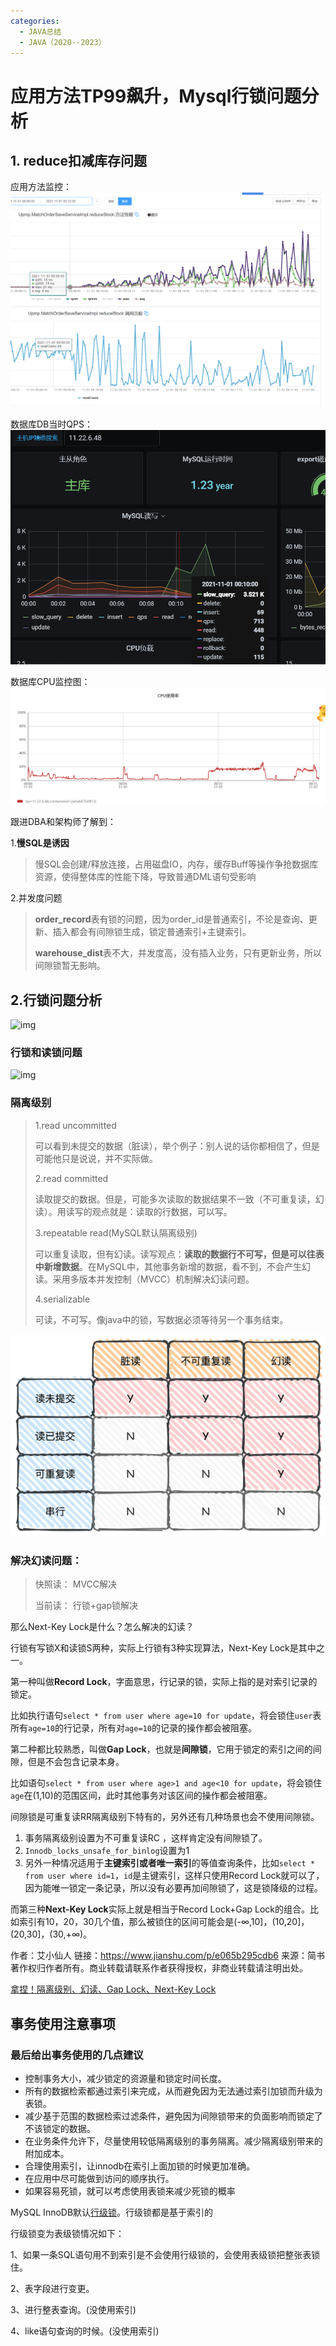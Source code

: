 ```yaml
---
categories:
  - JAVA总结
  - JAVA（2020--2023）
---
```

# 应用方法TP99飙升，Mysql行锁问题分析

## 1. reduce扣减库存问题

  应用方法监控：![img](https://raw.githubusercontent.com/ly1246621281/PicGo/main/img/1636097533477_src) 

  数据库DB当时QPS：![img](https://raw.githubusercontent.com/ly1246621281/PicGo/main/img/JdOnline20211105152944.png) 

 数据库CPU监控图： ![img](https://raw.githubusercontent.com/ly1246621281/PicGo/main/img/JdOnline20211105153009.png) 

跟进DBA和架构师了解到：

1.**慢SQL是诱因** 

> 慢SQL会创建/释放连接，占用磁盘IO，内存，缓存Buff等操作争抢数据库资源，使得整体库的性能下降，导致普通DML语句受影响

2.并发度问题

> **order_record**表有锁的问题，因为order_id是普通索引，不论是查询、更新、插入都会有间隙锁生成，锁定普通索引+主键索引。
>
> **warehouse_dist**表不大，并发度高，没有插入业务，只有更新业务，所以间隙锁暂无影响。



## 2.行锁问题分析

![img](https://upload-images.jianshu.io/upload_images/3921795-a696cd4bdf198375.jpg?imageMogr2/auto-orient/strip|imageView2/2/w/1080/format/webp)

### 行锁和读锁问题

![img](https://upload-images.jianshu.io/upload_images/3921795-c40157afd6da1f49.jpg?imageMogr2/auto-orient/strip|imageView2/2/w/1200/format/webp)

### 隔离级别

> 1.read uncommitted
>
> 可以看到未提交的数据（脏读），举个例子：别人说的话你都相信了，但是可能他只是说说，并不实际做。
>
> 2.read committed
>
> 读取提交的数据。但是，可能多次读取的数据结果不一致（不可重复读，幻读）。用读写的观点就是：读取的行数据，可以写。
>
> 3.repeatable read(MySQL默认隔离级别)
>
> 可以重复读取，但有幻读。读写观点：**读取的数据行不可写，但是可以往表中新增数据**。在MySQL中，其他事务新增的数据，看不到，不会产生幻读。采用多版本并发控制（MVCC）机制解决幻读问题。
>
> 4.serializable
>
> 可读，不可写。像java中的锁，写数据必须等待另一个事务结束。

![img](https://raw.githubusercontent.com/ly1246621281/PicGo/main/img/3921795-c99ba6a40405fd62.jpg)

### 解决幻读问题：

> 快照读： MVCC解决
>
> 当前读： 行锁+gap锁解决

那么Next-Key Lock是什么？怎么解决的幻读？

行锁有写锁X和读锁S两种，实际上行锁有3种实现算法，Next-Key Lock是其中之一。

第一种叫做**Record Lock**，字面意思，行记录的锁，实际上指的是对索引记录的锁定。

比如执行语句`select * from user where age=10 for update`，将会锁住`user`表所有`age=10`的行记录，所有对`age=10`的记录的操作都会被阻塞。

第二种都比较熟悉，叫做**Gap Lock**，也就是**间隙锁**，它用于锁定的索引之间的间隙，但是不会包含记录本身。

比如语句`select * from user where age>1 and age<10 for update`，将会锁住`age`在(1,10)的范围区间，此时其他事务对该区间的操作都会被阻塞。

间隙锁是可重复读RR隔离级别下特有的，另外还有几种场景也会不使用间隙锁。

1. 事务隔离级别设置为不可重复读RC ，这样肯定没有间隙锁了。
2. `Innodb_locks_unsafe_for_binlog`设置为1
3. 另外一种情况适用于**主键索引或者唯一索引**的等值查询条件，比如`select * from user where id=1`，`id`是主键索引，这样只使用Record Lock就可以了，因为能唯一锁定一条记录，所以没有必要再加间隙锁了，这是锁降级的过程。

而第三种**Next-Key Lock**实际上就是相当于Record Lock+Gap Lock的组合。比如索引有10，20，30几个值，那么被锁住的区间可能会是(-∞,10]，(10,20]，(20,30]，(30,+∞)。



作者：艾小仙人
链接：https://www.jianshu.com/p/e065b295cdb6
来源：简书
著作权归作者所有。商业转载请联系作者获得授权，非商业转载请注明出处。



[拿捏！隔离级别、幻读、Gap Lock、Next-Key Lock](https://www.jianshu.com/p/e065b295cdb6)

## 事务使用注意事项

### 最后给出事务使用的几点建议

- 控制事务大小，减少锁定的资源量和锁定时间长度。
- 所有的数据检索都通过索引来完成，从而避免因为无法通过索引加锁而升级为表锁。
- 减少基于范围的数据检索过滤条件，避免因为间隙锁带来的负面影响而锁定了不该锁定的数据。
- 在业务条件允许下，尽量使用较低隔离级别的事务隔离。减少隔离级别带来的附加成本。
- 合理使用索引，让innodb在索引上面加锁的时候更加准确。
- 在应用中尽可能做到访问的顺序执行。
- 如果容易死锁，就可以考虑使用表锁来减少死锁的概率



MySQL InnoDB默认[行级锁](http://www.hollischuang.com/archives/914)。行级锁都是基于索引的

行级锁变为表级锁情况如下：

1、如果一条SQL语句用不到索引是不会使用行级锁的，会使用表级锁把整张表锁住。

2、表字段进行变更。

3、进行整表查询。(没使用索引)

4、like语句查询的时候。(没使用索引)


